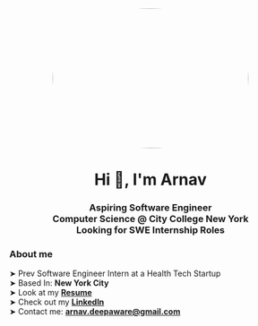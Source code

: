 <div align="center" border-radius=50% ><img src="https://media1.giphy.com/media/v1.Y2lkPTc5MGI3NjExaDAxcjM2d255MW12bDFtNzM3dXQ5aTR1cnFxMjIyZHZtMjB1dm9neiZlcD12MV9pbnRlcm5hbF9naWZfYnlfaWQmY3Q9Zw/ua7vVw9awZKWwLSYpW/giphy.webp" style="border-radius: 50%; width: 350px; height: 250px;"></div>

<h1 align="center">Hi 👋, I'm Arnav</h1>
<h3 align="center">
Aspiring Software Engineer <br>
Computer Science @ City College New York <br>
Looking for SWE Internship Roles 
</h3>


### About me
➤ Prev Software Engineer Intern at a Health Tech Startup <br>
➤ Based In: **New York City** <br>
➤ Look at my **<a align="center" href="[https://drive.google.com/file/d/1R6zg1X8SUKDoBnXlM6jPzpQtv82g6nZt/view?usp=sharing](https://drive.google.com/file/d/1TJXCD3TWFvaftkLv_xw_CI7DOMqmoMzF/view?usp=share_link)" target="_blank">Resume</a>** <br>
➤ Check out my **<a align="center" href="https://www.linkedin.com/in/arnavdeepaware/" target="_blank">LinkedIn</a>** <br>
➤ Contact me: **arnav.deepaware@gmail.com**
